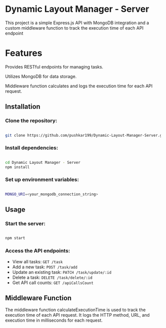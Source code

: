 
# Dynamic Layout Manager - Server

This project is a simple Express.js API with MongoDB integration and a custom middleware function to track the execution time of each API endpoint

# Features
Provides RESTful endpoints for managing tasks.

Utilizes MongoDB for data storage.

Middleware function calculates and logs the execution time for each API request.

## Installation

### Clone the repository:

```bash

git clone https://github.com/pushkar199/Dynamic-Layout-Manager-Server.git

```

### Install dependencies:

```bash

cd Dynamic Layout Manager - Server
npm install

```

### Set up environment variables:

```bash

MONGO_URI=<your_mongodb_connection_string>

```

## Usage

### Start the server:

```bash

npm start

```

### Access the API endpoints:

- View all tasks: `GET /task`
- Add a new task: `POST /task/add`
- Update an existing task: `PATCH /task/update/:id`
- Delete a task: `DELETE /task/delete/:id`
- Get API call counts: `GET /apiCallsCount`


## Middleware Function

The middleware function calculateExecutionTime is used to track the execution time of each API request. It logs the HTTP method, URL, and execution time in milliseconds for each request.


